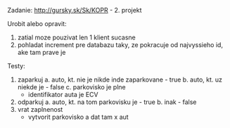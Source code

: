 Zadanie: http://gursky.sk/Sk/KOPR - 2. projekt

Urobit alebo opravit:

1. zatial moze pouzivat len 1 klient sucasne
2. pohladat increment pre databazu taky, ze pokracuje od najvyssieho id, ake tam prave je

Testy:
1. zaparkuj
	a. auto, kt. nie je nikde inde zaparkovane - true
	b. auto, kt. uz niekde je - false
	c. parkovisko je plne
	- identifikator auta je ECV
2. odparkuj
	a. auto, kt. na tom parkovisku je - true
	b. inak - false
3. vrat zaplnenost
	- vytvorit parkovisko a dat tam x aut